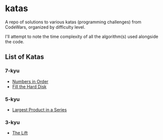 # katas
A repo of solutions to various katas (programming challenges) from CodeWars, organized by difficulty level.

I'll attempt to note the time complexity of all the algorithm(s) used alongside the code.

## List of Katas

### 7-kyu

- [Numbers in Order](https://www.codewars.com/kata/56b7f2f3f18876033f000307)
- [Fill the Hard Disk](https://www.codewars.com/kata/5d49c93d089c6e000ff8428c)

### 5-kyu

- [Largest Product in a Series](https://www.codewars.com/kata/529872bdd0f550a06b00026e)

### 3-kyu

- [The Lift](https://www.codewars.com/kata/58905bfa1decb981da00009e)
